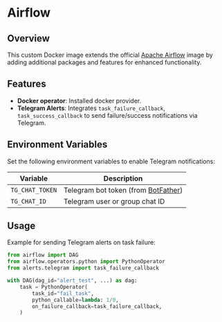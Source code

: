 # Airflow

## Overview

This custom Docker image extends the official [Apache Airflow](https://airflow.apache.org/) image by adding additional packages and features for enhanced functionality.

## Features

- **Docker operator**: Installed docker provider.
- **Telegram Alerts**: Integrates `task_failure_callback`, `task_success_callback` to send failure/success notifications via Telegram.

## Environment Variables

Set the following environment variables to enable Telegram notifications:

| Variable       | Description                                    |
|----------------|------------------------------------------------|
| `TG_CHAT_TOKEN` | Telegram bot token (from [BotFather](https://t.me/BotFather)) |
| `TG_CHAT_ID`    | Telegram user or group chat ID               |

## Usage

Example for sending Telegram alerts on task failure:

```python
from airflow import DAG
from airflow.operators.python import PythonOperator
from alerts.telegram import task_failure_callback

with DAG(dag_id="alert_test", ...) as dag:
    task = PythonOperator(
        task_id="fail_task",
        python_callable=lambda: 1/0,
        on_failure_callback=task_failure_callback,
    )

```
